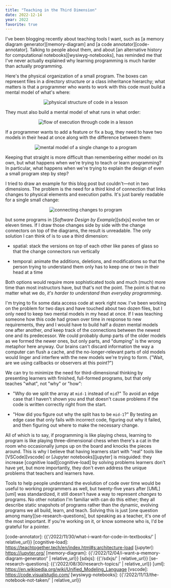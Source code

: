 ```yaml
---
title: "Teaching in the Third Dimension"
date: 2022-12-14
year: 2022
favorite: true
---
```


I've been blogging recently about teaching tools I want,
such as [a memory diagram generator][memory-diagram] and [a code annotator][code-annotator].
Talking to people about them,
and about [an alternative history for computational notebooks][wysiwyg-notebooks],
has reminded me that I've never actually explained
why learning programming is much harder than actually programming.

Here's the physical organization of a small program.
The boxes can represent files in a directory structure or a class inheritance hierarchy;
what matters is that a programmer who wants to work with this code
must build a mental model of what's where:

<div align="center">
  <img src="{{'/files/2022/physical_organization.svg' | relative_url}}" alt="physical structure of code in a lesson" />
</div>

They must also build a mental model of what runs in what order:

<div align="center">
  <img src="{{'/files/2022/execution_flow.svg' | relative_url}}" alt="flow of execution through code in a lesson" />
</div>

If a programmer wants to add a feature or fix a bug,
they need to have two models in their head at once
along with the difference between them:

<div align="center">
  <img src="{{'/files/2022/single_change.svg' | relative_url}}" alt="mental model of a single change to a program" />
</div>

Keeping that straight is more difficult than remembering either model on its own,
but what happens when we're trying to teach or learn programming?
In particular,
what happens when we're trying to explain the design of even a small program step by step?

I tried to draw an example for this blog post but couldn't—not in two dimensions.
The problem is the need for a third kind of connection
that links changes to physical elements and execution paths.
It's just barely readable for a single small change:

<div align="center">
  <img src="{{'/files/2022/connecting_changes.svg' | relative_url}}" alt="connecting changes to program" />
</div>

but some programs in [*Software Design by Example*][sdxjs] evolve ten or eleven times.
If I draw those changes side by side with the change connectors on top of the diagrams,
the result is unreadable.
The only solution I can think of is to use a third dimension:

-   spatial: stack the versions on top of each other like panes of glass
    so that the change connectors run vertically

-   temporal: animate the additions, deletions, and modifications
    so that the person trying to understand them
    only has to keep one or two in their head at a time

Both options would require more sophisticated tools
and much (much) more time than most instructors have,
but that's not the point.
The point is that no matter what we do,
*it's harder to understand than everyday programming*.

I'm trying to fix some data access code at work right now.
I've been working on the problem for two days and have touched about two dozen files,
but I only need to keep two mental models in my head at once.
If I was teaching someone how this code had grown over time
in response to new requirements,
they and I would have to build half a dozen mental models one after another,
*and* keep track of the connections between the newest one and its predecessor.
We could probably dump parts of the older models as we formed the newer ones,
but only parts,
and "dumping" is the wrong metaphor here anyway.
Our brains can't discard information the way a computer can flush a cache,
and the no-longer-relevant parts of old models would linger
and interfere with the new models we're trying to form.
("Wait, are we using callbacks or observers at this point?")

We can try to minimize the need for third-dimensional thinking
by presenting learners with finished, full-formed programs,
but that only teaches "what", not "why" or "how":

-   "Why do we split the array at `mid-1` instead of `mid`?"
    To avoid an edge case that I haven't shown you
    and that doesn't cause problems if the code is written correctly
    right from the start.

-   "How did you figure out why the split has to be `mid-1`?"
    By testing an edge case that only fails with incorrect code,
    figuring out why it failed,
    and then figuring out where to make the necessary change.

All of which is to say,
if programming is like playing chess,
learning to program is like playing three-dimensional chess
when there's a cat in the room who occasionally jumps up on the board and knocks the pieces around.
This is why I believe that having learners start with "real" tools
like [VSCode][vscode] or [Jupyter notebooks][jupyter] is misguided:
they increase [cognitive load][cognitive-load] by solving problems learners don't have yet,
but more importantly,
they don't even address the unique problems that teachers and learners have.

Tools to help people understand the evolution of code over time would be useful to working programmers as well,
but twenty-five years after [UML][uml] was standardized,
it still doesn't have a way to represent *changes* to programs.
No other notation I'm familiar with can do this either;
they all describe static snapshots of programs
rather than the dynamic, evolving programs we all build, learn, and teach.
Solving this is just [one question among many][se-research-questions],
but speaking as a teacher,
it's one of the most important.
If you're working on it,
or know someone who is,
I'd be grateful for a pointer.

[code-annotator]: {{'/2022/11/30/what-i-want-for-code-in-textbooks/' | relative_url}}
[cognitive-load]: https://teachtogether.tech/en/index.html#s:architecture-load
[jupyter]: https://jupyter.org/
[memory-diagram]: {{'/2022/12/04/i-want-a-memory-diagram-generator/' | relative_url}}
[sdxjs]: {{'/sdxjs/' | relative_url}}
[se-research-questions]: {{'/2022/08/30/research-topics/' | relative_url}}
[uml]: https://en.wikipedia.org/wiki/Unified_Modeling_Language
[vscode]: https://code.visualstudio.com/
[wysiwyg-notebooks]: {{'/2022/11/13/the-notebook-not-taken/' | relative_url}}
